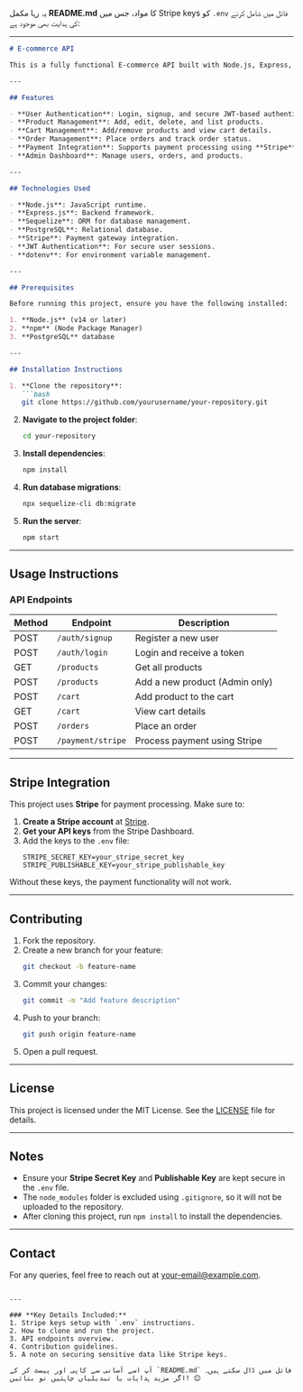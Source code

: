 یہ رہا مکمل **README.md** کا مواد، جس میں Stripe keys کو `.env` فائل میں شامل کرنے کی ہدایت بھی موجود ہے:

---

```markdown
# E-commerce API

This is a fully functional E-commerce API built with Node.js, Express, and Sequelize. The API provides features for user authentication, product management, cart functionality, order placement, and payment integration.

---

## Features

- **User Authentication**: Login, signup, and secure JWT-based authentication.
- **Product Management**: Add, edit, delete, and list products.
- **Cart Management**: Add/remove products and view cart details.
- **Order Management**: Place orders and track order status.
- **Payment Integration**: Supports payment processing using **Stripe**.
- **Admin Dashboard**: Manage users, orders, and products.

---

## Technologies Used

- **Node.js**: JavaScript runtime.
- **Express.js**: Backend framework.
- **Sequelize**: ORM for database management.
- **PostgreSQL**: Relational database.
- **Stripe**: Payment gateway integration.
- **JWT Authentication**: For secure user sessions.
- **dotenv**: For environment variable management.

---

## Prerequisites

Before running this project, ensure you have the following installed:

1. **Node.js** (v14 or later)
2. **npm** (Node Package Manager)
3. **PostgreSQL** database

---

## Installation Instructions

1. **Clone the repository**:
   ```bash
   git clone https://github.com/yourusername/your-repository.git
   ```

2. **Navigate to the project folder**:
   ```bash
   cd your-repository
   ```

3. **Install dependencies**:
   ```bash
   npm install
   ```



4. **Run database migrations**:
   ```bash
   npx sequelize-cli db:migrate
   ```

5. **Run the server**:
   ```bash
   npm start
   ```

---

## Usage Instructions

### **API Endpoints**

| Method | Endpoint            | Description                     |
|--------|---------------------|---------------------------------|
| POST   | `/auth/signup`      | Register a new user            |
| POST   | `/auth/login`       | Login and receive a token      |
| GET    | `/products`         | Get all products               |
| POST   | `/products`         | Add a new product (Admin only) |
| POST   | `/cart`             | Add product to the cart        |
| GET    | `/cart`             | View cart details              |
| POST   | `/orders`           | Place an order                 |
| POST   | `/payment/stripe`   | Process payment using Stripe   |

---

## Stripe Integration

This project uses **Stripe** for payment processing. Make sure to:

1. **Create a Stripe account** at [Stripe](https://stripe.com/).
2. **Get your API keys** from the Stripe Dashboard.
3. Add the keys to the `.env` file:
   ```env
   STRIPE_SECRET_KEY=your_stripe_secret_key
   STRIPE_PUBLISHABLE_KEY=your_stripe_publishable_key
   ```

Without these keys, the payment functionality will not work.

---

## Contributing

1. Fork the repository.
2. Create a new branch for your feature:
   ```bash
   git checkout -b feature-name
   ```
3. Commit your changes:
   ```bash
   git commit -m "Add feature description"
   ```
4. Push to your branch:
   ```bash
   git push origin feature-name
   ```
5. Open a pull request.

---

## License

This project is licensed under the MIT License. See the [LICENSE](LICENSE) file for details.

---

## Notes

- Ensure your **Stripe Secret Key** and **Publishable Key** are kept secure in the `.env` file. 
- The `node_modules` folder is excluded using `.gitignore`, so it will not be uploaded to the repository.
- After cloning this project, run `npm install` to install the dependencies.

---

## Contact

For any queries, feel free to reach out at [your-email@example.com](mailto:your-email@example.com).
```

---

### **Key Details Included:**
1. Stripe keys setup with `.env` instructions.
2. How to clone and run the project.
3. API endpoints overview.
4. Contribution guidelines.
5. A note on securing sensitive data like Stripe keys.

آپ اسے آسانی سے کاپی اور پیسٹ کر کے `README.md` فائل میں ڈال سکتے ہیں۔ اگر مزید ہدایات یا تبدیلیاں چاہئیں تو بتائیں! 😊
